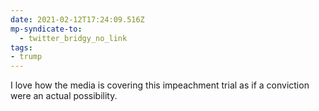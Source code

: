 ```yaml
---
date: 2021-02-12T17:24:09.516Z
mp-syndicate-to:
  - twitter_bridgy_no_link
tags:
- trump
---
```


I love how the media is covering this impeachment trial as if a conviction were an actual possibility.
